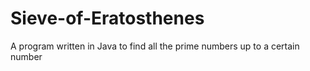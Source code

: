 # Sieve-of-Eratosthenes
A program written in Java to find all the prime numbers up to a certain number 
